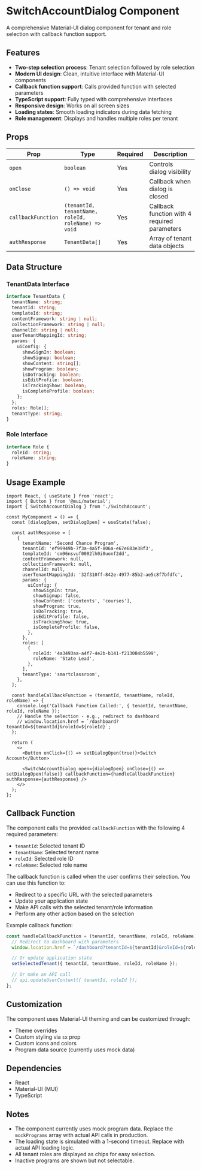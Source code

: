 # SwitchAccountDialog Component

A comprehensive Material-UI dialog component for tenant and role selection with callback function support.

## Features

- **Two-step selection process**: Tenant selection followed by role selection
- **Modern UI design**: Clean, intuitive interface with Material-UI components
- **Callback function support**: Calls provided function with selected parameters
- **TypeScript support**: Fully typed with comprehensive interfaces
- **Responsive design**: Works on all screen sizes
- **Loading states**: Smooth loading indicators during data fetching
- **Role management**: Displays and handles multiple roles per tenant

## Props

| Prop               | Type                                               | Required | Description                                  |
| ------------------ | -------------------------------------------------- | -------- | -------------------------------------------- |
| `open`             | `boolean`                                          | Yes      | Controls dialog visibility                   |
| `onClose`          | `() => void`                                       | Yes      | Callback when dialog is closed               |
| `callbackFunction` | `(tenantId, tenantName, roleId, roleName) => void` | Yes      | Callback function with 4 required parameters |
| `authResponse`     | `TenantData[]`                                     | Yes      | Array of tenant data objects                 |

## Data Structure

### TenantData Interface

```typescript
interface TenantData {
  tenantName: string;
  tenantId: string;
  templateId: string;
  contentFramework: string | null;
  collectionFramework: string | null;
  channelId: string | null;
  userTenantMappingId: string;
  params: {
    uiConfig: {
      showSignIn: boolean;
      showSignup: boolean;
      showContent: string[];
      showProgram: boolean;
      isDoTracking: boolean;
      isEditProfile: boolean;
      isTrackingShow: boolean;
      isCompleteProfile: boolean;
    };
  };
  roles: Role[];
  tenantType: string;
}
```

### Role Interface

```typescript
interface Role {
  roleId: string;
  roleName: string;
}
```

## Usage Example

```tsx
import React, { useState } from 'react';
import { Button } from '@mui/material';
import { SwitchAccountDialog } from './SwitchAccount';

const MyComponent = () => {
  const [dialogOpen, setDialogOpen] = useState(false);

  const authResponse = [
    {
      tenantName: 'Second Chance Program',
      tenantId: 'ef99949b-7f3a-4a5f-806a-e67e683e38f3',
      templateId: 'cm96nsvuf0002lh0i0uonf2dd',
      contentFramework: null,
      collectionFramework: null,
      channelId: null,
      userTenantMappingId: '32f310ff-842e-4977-85b2-ae5c8f7bfdfc',
      params: {
        uiConfig: {
          showSignIn: true,
          showSignup: false,
          showContent: ['contents', 'courses'],
          showProgram: true,
          isDoTracking: true,
          isEditProfile: false,
          isTrackingShow: true,
          isCompleteProfile: false,
        },
      },
      roles: [
        {
          roleId: '4a3493aa-a4f7-4e2b-b141-f213084b5599',
          roleName: 'State Lead',
        },
      ],
      tenantType: 'smartclassroom',
    },
  ];

  const handleCallbackFunction = (tenantId, tenantName, roleId, roleName) => {
    console.log('Callback Function Called:', { tenantId, tenantName, roleId, roleName });
    // Handle the selection - e.g., redirect to dashboard
    // window.location.href = `/dashboard?tenantId=${tenantId}&roleId=${roleId}`;
  };

  return (
    <>
      <Button onClick={() => setDialogOpen(true)}>Switch Account</Button>

      <SwitchAccountDialog open={dialogOpen} onClose={() => setDialogOpen(false)} callbackFunction={handleCallbackFunction} authResponse={authResponse} />
    </>
  );
};
```

## Callback Function

The component calls the provided `callbackFunction` with the following 4 required parameters:

- `tenantId`: Selected tenant ID
- `tenantName`: Selected tenant name
- `roleId`: Selected role ID
- `roleName`: Selected role name

The callback function is called when the user confirms their selection. You can use this function to:

- Redirect to a specific URL with the selected parameters
- Update your application state
- Make API calls with the selected tenant/role information
- Perform any other action based on the selection

Example callback function:

```typescript
const handleCallbackFunction = (tenantId, tenantName, roleId, roleName) => {
  // Redirect to dashboard with parameters
  window.location.href = `/dashboard?tenantId=${tenantId}&roleId=${roleId}`;

  // Or update application state
  setSelectedTenant({ tenantId, tenantName, roleId, roleName });

  // Or make an API call
  // api.updateUserContext({ tenantId, roleId });
};
```

## Customization

The component uses Material-UI theming and can be customized through:

- Theme overrides
- Custom styling via `sx` prop
- Custom icons and colors
- Program data source (currently uses mock data)

## Dependencies

- React
- Material-UI (MUI)
- TypeScript

## Notes

- The component currently uses mock program data. Replace the `mockPrograms` array with actual API calls in production.
- The loading state is simulated with a 1-second timeout. Replace with actual API loading logic.
- All tenant roles are displayed as chips for easy selection.
- Inactive programs are shown but not selectable.
